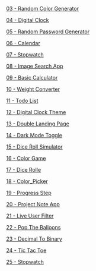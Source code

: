<a href = "https://github.com/Brelisa/JavaScript-Projects/tree/main/JavaScript%20Projects/03%20-%20Random%20Color%20Generator"> 03 - Random Color Generator </a>

<a href = "https://github.com/Brelisa/JavaScript-Projects/tree/main/JavaScript%20Projects/04%20-%20Digital%20Clock"> 04 - Digital Clock </a>

<a href = "https://github.com/Brelisa/JavaScript-Projects/tree/main/JavaScript%20Projects/05%20-%20Random%20Password%20Generator"> 05 - Random Password Generator </a>

<a href = "https://github.com/Brelisa/JavaScript-Projects/tree/main/JavaScript%20Projects/06%20-%20Calendar"> 06 - Calendar </a>

<a href = "https://github.com/Brelisa/JavaScript-Projects/tree/main/JavaScript%20Projects/07%20-%20Stopwatch"> 07 - Stopwatch </a>

<a href = "https://github.com/Brelisa/JavaScript-Projects/tree/main/JavaScript%20Projects/08%20-%20Image%20Search%20App"> 08 - Image Search App </a>

<a href = "https://github.com/Brelisa/JavaScript-Projects/tree/main/JavaScript%20Projects/09%20-%20Basic%20Calculator"> 09 - Basic Calculator </a>

<a href = "https://github.com/Brelisa/JavaScript-Projects/tree/main/JavaScript%20Projects/10%20-%20Weight%20Converter"> 10 - Weight Converter </a>

<a href = "https://github.com/Brelisa/JavaScript-Projects/tree/main/JavaScript%20Projects/11%20-%20Todo%20List"> 11 - Todo List </a>

<a href = "https://github.com/Brelisa/JavaScript-Projects/tree/main/JavaScript%20Projects/12%20-%20Digital%20Clock%20Theme"> 12 - Digital Clock Theme </a>

<a href = "https://github.com/Brelisa/JavaScript-Projects/tree/main/JavaScript%20Projects/13%20-%20Double%20Landing%20Page"> 13 - Double Landing Page </a>

<a href = "https://github.com/Brelisa/JavaScript-Projects/tree/main/JavaScript%20Projects/14%20-%20Dark%20Mode%20Toggle"> 14 - Dark Mode Toggle </a>

<a href = "https://github.com/Brelisa/JavaScript-Projects/tree/main/JavaScript%20Projects/15%20-%20Dice%20Roll%20Simulator"> 15 - Dice Roll Simulator </a>

<a href = "https://github.com/Brelisa/JavaScript-Projects/tree/main/JavaScript%20Projects/16%20-%20Color%20Game"> 16 - Color Game </a>

<a href = "https://github.com/Brelisa/JavaScript-Projects/tree/main/JavaScript%20Projects/17%20-%20Dice%20Rolle"> 17 - Dice Rolle </a>

<a href = "https://github.com/Brelisa/JavaScript-Projects/tree/main/JavaScript%20Projects/18%20-%20Color%20Picker"> 18 - Color_Picker </a>

<a href = "https://github.com/Brelisa/JavaScript-Projects/tree/main/JavaScript%20Projects/19%20-%20Progress%20Step"> 19 - Progress Step </a>

<a href = "https://github.com/Brelisa/JavaScript-Projects/tree/main/JavaScript%20Projects/20%20-%20Project%20Note%20App"> 20 - Project Note App </a>

<a href = "https://github.com/Brelisa/JavaScript-Projects/tree/main/JavaScript%20Projects/21%20-%20Live%20User%20Filter"> 21 - Live User Filter </a>

<a href = "https://github.com/Brelisa/JavaScript-Projects/tree/main/JavaScript%20Projects/22%20-%20Pop%20The%20Balloons"> 22 - Pop The Balloons </a>

<a href = "https://github.com/Brelisa/JavaScript-Projects/tree/main/JavaScript%20Projects/23%20-%20Decimal%20To%20Binary"> 23 - Decimal To Binary </a>

<a href = "https://github.com/Brelisa/JavaScript-Projects/tree/main/JavaScript%20Projects/24%20-%20Tic%20Tac%20Toe"> 24 - Tic Tac Toe </a>

<a href = "https://github.com/Brelisa/JavaScript-Projects/tree/main/JavaScript%20Projects/25%20-%20Stopwatch"> 25 - Stopwatch </a>

